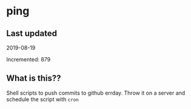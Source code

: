 # ping

## Last updated
2019-08-19

Incremented: 879

## What is this??
Shell scripts to push commits to github errday. Throw it on a server and schedule the script with `cron`
